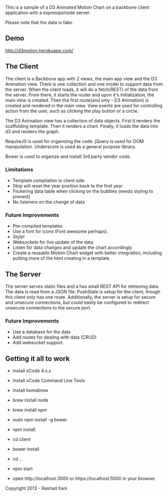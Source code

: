 This is a sample of a D3 Animated Motion Chart on a backbone client application with a expressjs/node server. 

Please note that the data is fake.

## Demo

http://d3motion.herokuapp.com/

## The Client

The client is a Backbone app with 2 views, the main app view and the D3 Animation view. There is one collection and one model to support data from the server. When the client loads, it will do a fetch(REST) of the data from the server. From there, it starts the router and upon it's initialization, the main view is created. Then the first route(and only - D3 Animation) is created and rendered in the main view. View events are used for controlling action from the user, such as clicking the play button or a circle.

The D3 Animation view has a collection of data objects. First it renders the scaffolding template. Then it renders a chart. Finally, it loads the data into d3 and renders the graph.

RequireJS is used for organizing the code. jQuery is used for DOM manipulation. Underscore is used as a general purpose library.

Bower is used to organize and install 3rd party vendor code.

### Limitations

* Template compilation is client side
* Stop will reset the year position back to the first year
* Flickering data table when clicking on the bubbles (needs styling to prevent)
* No listeners on the change of data

### Future Improvements

* Pre-compiled templates
* Use a font for icons (Font awesome perhaps).
* Style!
* Websockets for live update of the data
* Listen for data changes and update the chart accordingly
* Create a reusable Motion Chart widget with better integration, including putting more of the html creating in a template.


## The Server

The server serves static files and a has small REST API for retrieving data. The data is read from a JSON file. PushState is setup for the client, though this client only has one route. Additionally, the server is setup for secure and unsecure connections, but could easily be configured to redirect unsecure connections to the secure port.

### Future Improvements

* Use a database for the data
* Add routes for dealing with data (CRUD)
* Add websocket support.


## Getting it all to work

* Install xCode 4.x.x

* Install xCode Command Line Tools

* Install homebrew

* brew install node

* brew install npm

* sudo npm install -g bower 

* npm install

* cd client

* bower install

* cd ..

* npm start

* open http://localhost:3000 or https://localhost:5000 in your browser



Copyright 2013 - Rashad Itani